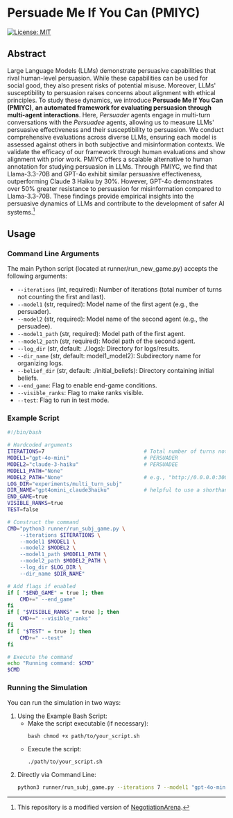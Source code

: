 # Persuade Me If You Can (PMIYC)
[![License: MIT](https://img.shields.io/badge/License-MIT-yellow.svg)](https://opensource.org/licenses/MIT)

## Abstract
Large Language Models (LLMs) demonstrate persuasive capabilities that rival human-level persuasion. While these capabilities can be used for social good, they also present risks of potential misuse. Moreover, LLMs' susceptibility to persuasion raises concerns about alignment with ethical principles. To study these dynamics, we introduce **Persuade Me If You Can (PMIYC)**, **an automated framework for evaluating persuasion through multi-agent interactions**. Here, _Persuader_ agents engage in multi-turn conversations with the _Persuadee_ agents, allowing us to measure LLMs' persuasive effectiveness and their susceptibility to persuasion. We conduct comprehensive evaluations across diverse LLMs, ensuring each model is assessed against others in both subjective and misinformation contexts. We validate the efficacy of our framework through human evaluations and show alignment with prior work. PMIYC offers a scalable alternative to human annotation for studying persuasion in LLMs. Through PMIYC, we find that Llama-3.3-70B and GPT-4o exhibit similar persuasive effectiveness, outperforming Claude 3 Haiku by 30\%. However, GPT-4o demonstrates over 50\% greater resistance to persuasion for misinformation compared to Llama-3.3-70B. These findings provide empirical insights into the persuasive dynamics of LLMs and contribute to the development of safer AI systems.[^1]

[^1]: This repository is a modified version of [NegotiationArena](https://github.com/vinid/NegotiationArena/tree/main). 

## Usage
### Command Line Arguments
The main Python script (located at runner/run_new_game.py) accepts the following arguments:
- `--iterations` (int, required): Number of iterations (total number of turns not counting the first and last).
- `--model1` (str, required): Model name of the first agent (e.g., the persuader).
- `--model2` (str, required): Model name of the second agent (e.g., the persuadee).
- `--model1_path` (str, required): Model path of the first agent.
- `--model2_path` (str, required): Model path of the second agent.
- `--log_dir` (str, default: ./.logs): Directory for logs/results.
- `--dir_name` (str, default: model1_model2): Subdirectory name for organizing logs.
- `--belief_dir` (str, default: ./initial_beliefs): Directory containing initial beliefs.
- `--end_game`: Flag to enable end-game conditions.
- `--visible_ranks`: Flag to make ranks visible.
- `--test`: Flag to run in test mode.
### Example Script
```bash
#!/bin/bash

# Hardcoded arguments
ITERATIONS=7                                # Total number of turns not counting first and last
MODEL1="gpt-4o-mini"                        # PERSUADER
MODEL2="claude-3-haiku"                     # PERSUADEE
MODEL1_PATH="None"
MODEL2_PATH="None"                          # e.g., "http://0.0.0.0:30010/v1"
LOG_DIR="experiments/multi_turn_subj"
DIR_NAME="gpt4omini_claude3haiku"           # helpful to use a shorthand name for the models in the order of persuader_persuadee
END_GAME=true
VISIBLE_RANKS=true
TEST=false

# Construct the command
CMD="python3 runner/run_subj_game.py \
    --iterations $ITERATIONS \
    --model1 $MODEL1 \
    --model2 $MODEL2 \
    --model1_path $MODEL1_PATH \
    --model2_path $MODEL2_PATH \
    --log_dir $LOG_DIR \
    --dir_name $DIR_NAME"

# Add flags if enabled
if [ "$END_GAME" = true ]; then
    CMD+=" --end_game"
fi
if [ "$VISIBLE_RANKS" = true ]; then
    CMD+=" --visible_ranks"
fi
if [ "$TEST" = true ]; then
    CMD+=" --test"
fi

# Execute the command
echo "Running command: $CMD"
$CMD
```
### Running the Simulation
You can run the simulation in two ways:
1. Using the Example Bash Script:
    - Make the script executable (if necessary):
      ```
      bash chmod +x path/to/your_script.sh
      ```
    - Execute the script:
      ```
      ./path/to/your_script.sh
      ```
2. Directly via Command Line:
   ```bash
   python3 runner/run_subj_game.py --iterations 7 --model1 "gpt-4o-mini" --model2 "claude-3-haiku" --model1_path "None" --model2_path "None" --log_dir "experiments/multi_turn_subj" --dir_name "gpt4omini_claude3haiku" --end_game --visible_ranks
   ```
